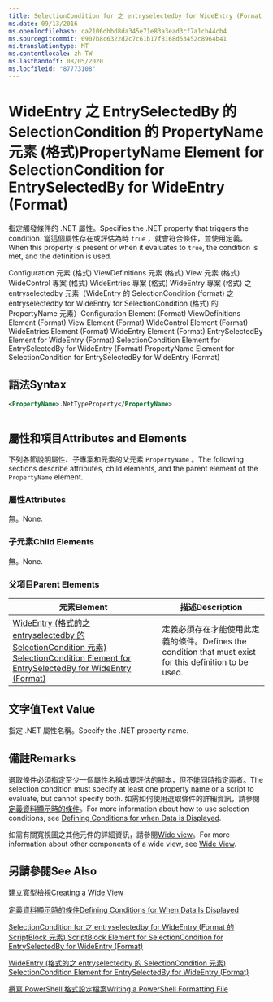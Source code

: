 ```yaml
---
title: SelectionCondition for 之 entryselectedby for WideEntry (Format 的 PropertyName 元素) |Microsoft Docs
ms.date: 09/13/2016
ms.openlocfilehash: ca2106dbbd8da345e71e83a3ead3cf7a1cb44cb4
ms.sourcegitcommit: 0907b8c6322d2c7c61b17f8168d53452c8964b41
ms.translationtype: MT
ms.contentlocale: zh-TW
ms.lasthandoff: 08/05/2020
ms.locfileid: "87773108"
---
```

# <a name="propertyname-element-for-selectioncondition-for-entryselectedby-for-wideentry-format"></a><span data-ttu-id="b36c3-102">WideEntry 之 EntrySelectedBy 的 SelectionCondition 的 PropertyName 元素 (格式)</span><span class="sxs-lookup"><span data-stu-id="b36c3-102">PropertyName Element for SelectionCondition for EntrySelectedBy for WideEntry (Format)</span></span>

<span data-ttu-id="b36c3-103">指定觸發條件的 .NET 屬性。</span><span class="sxs-lookup"><span data-stu-id="b36c3-103">Specifies the .NET property that triggers the condition.</span></span> <span data-ttu-id="b36c3-104">當這個屬性存在或評估為時 `true` ，就會符合條件，並使用定義。</span><span class="sxs-lookup"><span data-stu-id="b36c3-104">When this property is present or when it evaluates to `true`, the condition is met, and the definition is used.</span></span>

<span data-ttu-id="b36c3-105">Configuration 元素 (格式) ViewDefinitions 元素 (格式) View 元素 (格式) WideControl 專案 (格式) WideEntries 專案 (格式) WideEntry 專案 (格式) 之 entryselectedby 元素（WideEntry 的 SelectionCondition (format) 之 entryselectedby for WideEntry for SelectionCondition (格式) 的 PropertyName 元素）</span><span class="sxs-lookup"><span data-stu-id="b36c3-105">Configuration Element (Format) ViewDefinitions Element (Format) View Element (Format) WideControl Element (Format) WideEntries Element (Format) WideEntry Element (Format) EntrySelectedBy Element for WideEntry (Format) SelectionCondition Element for EntrySelectedBy for WideEntry (Format) PropertyName Element for SelectionCondition for EntrySelectedBy for WideEntry (Format)</span></span>

## <a name="syntax"></a><span data-ttu-id="b36c3-106">語法</span><span class="sxs-lookup"><span data-stu-id="b36c3-106">Syntax</span></span>

```xml
<PropertyName>.NetTypeProperty</PropertyName>
```

```csharp

```

## <a name="attributes-and-elements"></a><span data-ttu-id="b36c3-107">屬性和項目</span><span class="sxs-lookup"><span data-stu-id="b36c3-107">Attributes and Elements</span></span>

<span data-ttu-id="b36c3-108">下列各節說明屬性、子專案和元素的父元素 `PropertyName` 。</span><span class="sxs-lookup"><span data-stu-id="b36c3-108">The following sections describe attributes, child elements, and the parent element of the `PropertyName` element.</span></span>

### <a name="attributes"></a><span data-ttu-id="b36c3-109">屬性</span><span class="sxs-lookup"><span data-stu-id="b36c3-109">Attributes</span></span>

<span data-ttu-id="b36c3-110">無。</span><span class="sxs-lookup"><span data-stu-id="b36c3-110">None.</span></span>

### <a name="child-elements"></a><span data-ttu-id="b36c3-111">子元素</span><span class="sxs-lookup"><span data-stu-id="b36c3-111">Child Elements</span></span>

<span data-ttu-id="b36c3-112">無。</span><span class="sxs-lookup"><span data-stu-id="b36c3-112">None.</span></span>

### <a name="parent-elements"></a><span data-ttu-id="b36c3-113">父項目</span><span class="sxs-lookup"><span data-stu-id="b36c3-113">Parent Elements</span></span>

|<span data-ttu-id="b36c3-114">元素</span><span class="sxs-lookup"><span data-stu-id="b36c3-114">Element</span></span>|<span data-ttu-id="b36c3-115">描述</span><span class="sxs-lookup"><span data-stu-id="b36c3-115">Description</span></span>|
|-------------|-----------------|
|[<span data-ttu-id="b36c3-116">WideEntry (格式的之 entryselectedby 的 SelectionCondition 元素) </span><span class="sxs-lookup"><span data-stu-id="b36c3-116">SelectionCondition Element for EntrySelectedBy for WideEntry (Format)</span></span>](./selectioncondition-element-for-entryselectedby-for-widecontrol-format.md)|<span data-ttu-id="b36c3-117">定義必須存在才能使用此定義的條件。</span><span class="sxs-lookup"><span data-stu-id="b36c3-117">Defines the condition that must exist for this definition to be used.</span></span>|

## <a name="text-value"></a><span data-ttu-id="b36c3-118">文字值</span><span class="sxs-lookup"><span data-stu-id="b36c3-118">Text Value</span></span>

<span data-ttu-id="b36c3-119">指定 .NET 屬性名稱。</span><span class="sxs-lookup"><span data-stu-id="b36c3-119">Specify the .NET property name.</span></span>

## <a name="remarks"></a><span data-ttu-id="b36c3-120">備註</span><span class="sxs-lookup"><span data-stu-id="b36c3-120">Remarks</span></span>

<span data-ttu-id="b36c3-121">選取條件必須指定至少一個屬性名稱或要評估的腳本，但不能同時指定兩者。</span><span class="sxs-lookup"><span data-stu-id="b36c3-121">The selection condition must specify at least one property name or a script to evaluate, but cannot specify both.</span></span> <span data-ttu-id="b36c3-122">如需如何使用選取條件的詳細資訊，請參閱[定義資料顯示時的條件](./defining-conditions-for-displaying-data.md)。</span><span class="sxs-lookup"><span data-stu-id="b36c3-122">For more information about how to use selection conditions, see [Defining Conditions for when Data is Displayed](./defining-conditions-for-displaying-data.md).</span></span>

<span data-ttu-id="b36c3-123">如需有關寬視圖之其他元件的詳細資訊，請參閱[Wide view](./creating-a-wide-view.md)。</span><span class="sxs-lookup"><span data-stu-id="b36c3-123">For more information about other components of a wide view, see [Wide View](./creating-a-wide-view.md).</span></span>

## <a name="see-also"></a><span data-ttu-id="b36c3-124">另請參閱</span><span class="sxs-lookup"><span data-stu-id="b36c3-124">See Also</span></span>

[<span data-ttu-id="b36c3-125">建立寬型檢視</span><span class="sxs-lookup"><span data-stu-id="b36c3-125">Creating a Wide View</span></span>](./creating-a-wide-view.md)

[<span data-ttu-id="b36c3-126">定義資料顯示時的條件</span><span class="sxs-lookup"><span data-stu-id="b36c3-126">Defining Conditions for When Data Is Displayed</span></span>](./defining-conditions-for-displaying-data.md)

[<span data-ttu-id="b36c3-127">SelectionCondition for 之 entryselectedby for WideEntry (Format 的 ScriptBlock 元素) </span><span class="sxs-lookup"><span data-stu-id="b36c3-127">ScriptBlock Element for SelectionCondition for EntrySelectedBy for WideEntry (Format)</span></span>](./scriptblock-element-for-selectioncondition-for-entryselectedby-for-widecontrol-format.md)

[<span data-ttu-id="b36c3-128">WideEntry (格式的之 entryselectedby 的 SelectionCondition 元素) </span><span class="sxs-lookup"><span data-stu-id="b36c3-128">SelectionCondition Element for EntrySelectedBy for WideEntry (Format)</span></span>](./selectioncondition-element-for-entryselectedby-for-widecontrol-format.md)

[<span data-ttu-id="b36c3-129">撰寫 PowerShell 格式設定檔案</span><span class="sxs-lookup"><span data-stu-id="b36c3-129">Writing a PowerShell Formatting File</span></span>](./writing-a-powershell-formatting-file.md)
